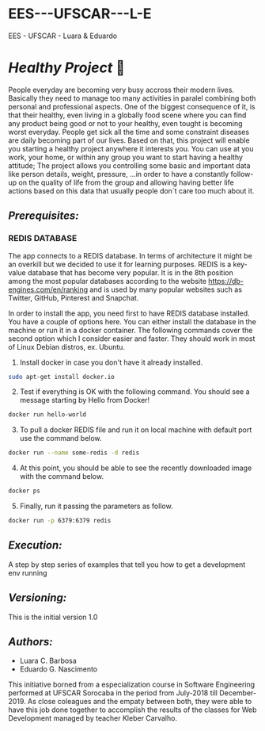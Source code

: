 # EES---UFSCAR---L-E
EES - UFSCAR - Luara &amp; Eduardo


# _*Healthy Project*_ :running:

People everyday are becoming very busy accross their modern lives. Basically they need to manage too many activities in paralel combining both personal and professional aspects.
One of the biggest consequence of it, is that their healthy, even living in a globally food scene where you can find any product being good or not to your healthy, even tought is becoming worst everyday.
People get sick all the time and some constraint diseases are daily becoming part of our lives.
Based on that, this project will enable you starting a healthy project anywhere it interests you. You can use at you work, your home, or within any group you want to start having a healthy attitude;
The project allows you controlling some basic and important data like person details, weight, pressure, ...in order to have a constantly follow-up on the quality of life from the group and allowing having better life actions based on this data that usually people don´t care too much about it.


## *Prerequisites:*

### REDIS DATABASE
The app connects to a REDIS database. In terms of architecture it might be an overkill but we decided to use it for learning purposes. REDIS is a key-value database that has become very popular. It is in the 8th position among the most popular databases according to the website https://db-engines.com/en/ranking and is used by many popular websites such as Twitter, GitHub, Pinterest and Snapchat.

In order to install the app, you need first to have REDIS database installed. You have a couple of options here. You can either install the database in the machine or run it in a docker container. The following commands cover the second option which I consider easier and faster. They should work in most of Linux Debian distros, ex. Ubuntu.

1. Install docker in case you don't have it already installed.
```sh
sudo apt-get install docker.io
```

2. Test if everything is OK with the following command. You should see a message starting by Hello from Docker!
```sh
docker run hello-world
```

3. To pull a docker REDIS file and run it on local machine with default port use the command below.
```sh
docker run --name some-redis -d redis
```

4. At this point, you should be able to see the recently downloaded image with the command below.
```sh
docker ps
```

5. Finally, run it passing the parameters as follow.
```sh
docker run -p 6379:6379 redis
```
## *Execution:*

A step by step series of examples that tell you how to get a development env running


## *Versioning:*

This is the initial version 1.0


## *Authors:*
* Luara C. Barbosa
* Eduardo G. Nascimento

This initiative borned from a especialization course in Software Engineering performed at UFSCAR Sorocaba in the period from July-2018 till December-2019.
As close coleagues and the empaty between both, they were able to have this job done together to accomplish the results of the classes for Web Development managed by teacher Kleber Carvalho.


